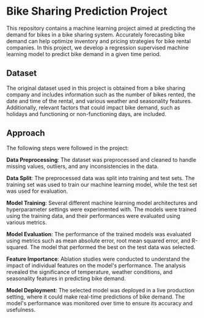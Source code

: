 # Bike Sharing Prediction Project

This repository contains a machine learning project aimed at predicting the demand for bikes in a bike sharing system. Accurately forecasting bike demand can help optimize inventory and pricing strategies for bike rental companies. In this project, we develop a regression supervised machine learning model to predict bike demand in a given time period.

## Dataset  
The original dataset used in this project is obtained from a bike sharing company and includes information such as the number of bikes rented, the date and time of the rental, and various weather and seasonality features. Additionally, relevant factors that could impact bike demand, such as holidays and functioning or non-functioning days, are included.

## Approach
The following steps were followed in the project:
 
**Data Preprocessing**: The dataset was preprocessed and cleaned to handle missing values, outliers, and any inconsistencies in the data.

**Data Split**: The preprocessed data was split into training and test sets. The training set was used to train our machine learning model, while the test set was used for evaluation.

**Model Training**: Several different machine learning model architectures and hyperparameter settings were experimented with. The models were trained using the training data, and their performances were evaluated using various metrics.

**Model Evaluation**: The performance of the trained models was evaluated using metrics such as mean absolute error, root mean squared error, and R-squared. The model that performed the best on the test data was selected.

**Feature Importance**: Ablation studies were conducted to understand the impact of individual features on the model's performance. The analysis revealed the significance of temperature, weather conditions, and seasonality features in predicting bike demand.

**Model Deployment**: The selected model was deployed in a live production setting, where it could make real-time predictions of bike demand. The model's performance was monitored over time to ensure its accuracy and usefulness.

